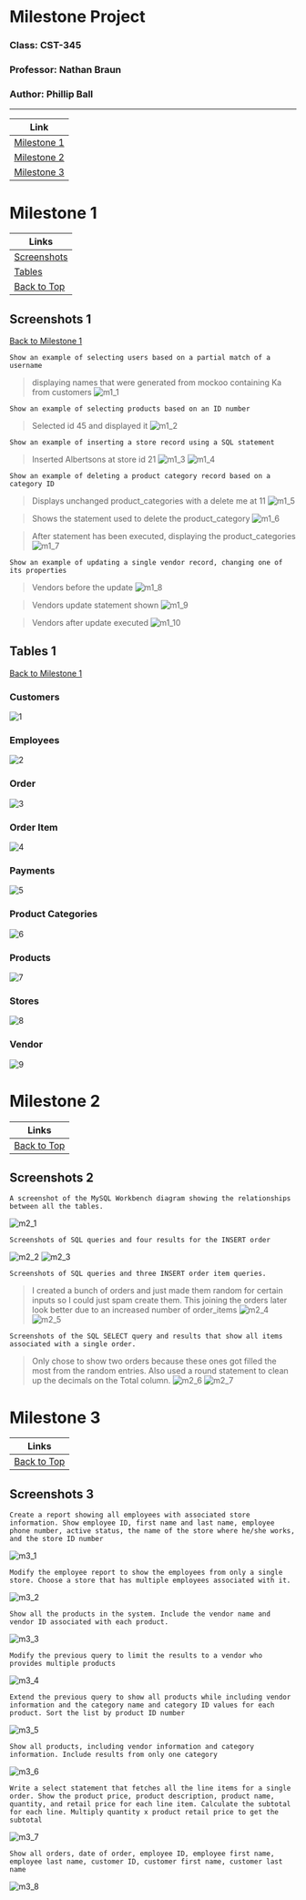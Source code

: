 # Milestone Project 

### Class: CST-345
### Professor: Nathan Braun
### Author: Phillip Ball

---
| Link | 
| --- |
| [Milestone 1](#milestone-1) |
| [Milestone 2](#milestone-2) |
| [Milestone 3](#milestone-3) |


# Milestone 1

| Links |
| --- |
| [Screenshots](#screenshots-1) |
| [Tables](#tables-1) |
|[Back to Top](#milestone-project) |

## Screenshots 1

[Back to Milestone 1](#milestone-1)

```Show an example of selecting users based on a partial match of a username```

>displaying names that were generated from mockoo containing Ka from customers
![m1_1](docs/m1_1.png)

```Show an example of selecting products based on an ID number```

>Selected id 45 and displayed it
![m1_2](docs/m1_2.png)

```Show an example of inserting a store record using a SQL statement```

>Inserted Albertsons at store id 21 
![m1_3](docs/m1_3.png)
![m1_4](docs/m1_4.png)

```Show an example of deleting a product category record based on a category ID```

>Displays unchanged product_categories with a delete me at 11
![m1_5](docs/m1_5.png)

>Shows the statement used to delete the product_category
![m1_6](docs/m1_6.png)

>After statement has been executed, displaying the product_categories
![m1_7](docs/m1_7.png)

```Show an example of updating a single vendor record, changing one of its properties```

>Vendors before the update
![m1_8](docs/m1_8.png)

>Vendors update statement shown
![m1_9](docs/m1_9.png)

>Vendors after update executed
![m1_10](docs/m1_10.png)

## Tables 1

[Back to Milestone 1](#milestone-1)

### Customers

![1](docs/m1_zcustomers.png)

### Employees

![2](docs/m1_zemployees.png)

### Order

![3](docs/m1_zorder.png)

### Order Item

![4](docs/m1_zorderitem.png)

### Payments

![5](docs/m1_zpayments.png)

### Product Categories

![6](docs/m1_zproduct_categories.png)

### Products

![7](docs/m1_zproducts.png)

### Stores

![8](docs/m1_zstores.png)

### Vendor

![9](docs/m1_zvendor.png)

# Milestone 2

| Links |
| --- |
|[Back to Top](#milestone-project) |

## Screenshots 2


```A screenshot of the MySQL Workbench diagram showing the relationships between all the tables.```

![m2_1](docs/m2_1.png)

```Screenshots of SQL queries and four results for the INSERT order```

![m2_2](docs/m2_2.png)
![m2_3](docs/m2_3.png)

```Screenshots of SQL queries and three INSERT order item queries. ```

> I created a bunch of orders and just made them random for certain inputs so I could just spam create them. This joining the orders later look better due to an increased number of order_items
![m2_4](docs/m2_4.png)
![m2_5](docs/m2_5.png)

```Screenshots of the SQL SELECT query and results that show all items associated with a single order.```

>Only chose to show two orders because these ones got filled the most from the random entries. Also used a round statement to clean up the decimals on the Total column. 
![m2_6](docs/m2_6.png)
![m2_7](docs/m2_7.png)

# Milestone 3

| Links |
| --- |
|[Back to Top](#milestone-project) |

## Screenshots 3

```Create a report showing all employees with associated store information. Show employee ID, first name and last name, employee phone number, active status, the name of the store where he/she works, and the store ID number```

![m3_1](docs/m3_1.png)

```Modify the employee report to show the employees from only a single store. Choose a store that has multiple employees associated with it.```

![m3_2](docs/m3_2.png)

```Show all the products in the system. Include the vendor name and vendor ID associated with each product.```

![m3_3](docs/m3_3.png)

```Modify the previous query to limit the results to a vendor who provides multiple products```

![m3_4](docs/m3_4.png)

```Extend the previous query to show all products while including vendor information and the category name and category ID values for each product. Sort the list by product ID number```

![m3_5](docs/m3_5.png)

```Show all products, including vendor information and category information. Include results from only one category```

![m3_6](docs/m3_6.png)

```Write a select statement that fetches all the line items for a single order. Show the product price, product description, product name, quantity, and retail price for each line item. Calculate the subtotal for each line. Multiply quantity x product retail price to get the subtotal```

![m3_7](docs/m3_7.png)

```Show all orders, date of order, employee ID, employee first name, employee last name, customer ID, customer first name, customer last name```

![m3_8](docs/m3_8.png)

